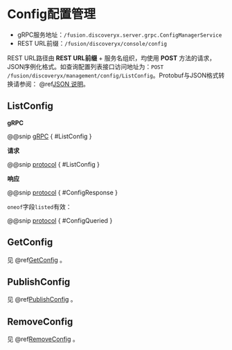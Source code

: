 # Config配置管理

- gRPC服务地址：`/fusion.discoveryx.server.grpc.ConfigManagerService`
- REST URL前缀：`/fusion/discoveryx/console/config`

REST URL路径由 **REST URL前缀** + 服务名组织，均使用 **POST** 方法的请求，JSON序例化格式。如查询配置列表接口访问地址为：`POST /fusion/discoveryx/management/config/ListConfig`。Protobuf与JSON格式转换请参阅： @ref[JSON 说明](../json.md)。

## ListConfig

**gRPC**

@@snip [gRPC](../../../../../../discoveryx-server/src/main/protobuf/fusion/discoveryx/server/grpc/server.proto) { #ListConfig }

**请求**

@@snip [protocol](../../../../../../discoveryx-server/src/main/protobuf/fusion/discoveryx/server/protocol/config.proto) { #ListConfig }

**响应**

@@snip [protocol](../../../../../../discoveryx-server/src/main/protobuf/fusion/discoveryx/server/protocol/config.proto) { #ConfigResponse }

`oneof`字段`listed`有效：

@@snip [protocol](../../../../../../discoveryx-common/src/main/protobuf/fusion/discoveryx/model/discoveryx.proto) { #ConfigQueried }

## GetConfig

见 @ref[GetConfig](../open/config.md#getconfig) 。

## PublishConfig

见 @ref[PublishConfig](../open/config.md#publishconfig) 。

## RemoveConfig

见 @ref[RemoveConfig](../open/config.md#removeconfig) 。
